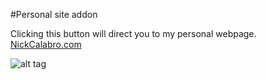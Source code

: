 #Personal site addon

Clicking this button will direct you to my personal webpage. [NickCalabro.com](http://nickcalabro.com)

![alt tag](https://github.com/nickcalabs/personal-site-addon/img/screenshot.png)
